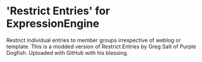 'Restrict Entries' for ExpressionEngine
=============================

Restrict individual entries to member groups irrespective of weblog or template. This is a modded version of Restrict Entries by Greg Salt of Purple Dogfish. Uploaded with GitHub with his blessing.
